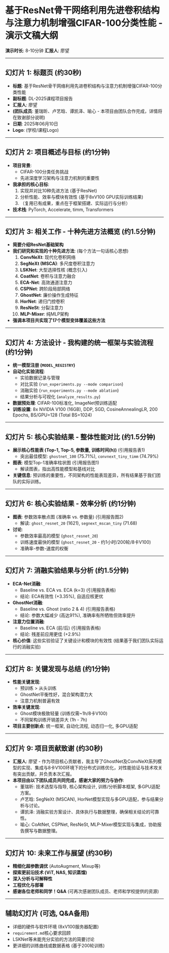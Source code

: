 # 基于ResNet骨干网络利用先进卷积结构与注意力机制增强CIFAR-100分类性能 - 演示文稿大纲

**演示时长**: 8-10分钟
**汇报人**: 廖望

---

## 幻灯片 1: 标题页 (约30秒)

-   **标题**: 基于ResNet骨干网络利用先进卷积结构与注意力机制增强CIFAR-100分类性能
-   **副标题**: DL-2025课程项目报告
-   **汇报人**: 廖望
-   **(团队成员**: 董瑞昕、卢艺晗、谭凯泽、喻心 - 本项目由团队合作完成，详情将在致谢部分说明)
-   **日期**: 2025年06月10日
-   **Logo**: (学校/课程Logo)

---

## 幻灯片 2: 项目概述与目标 (约1分钟)

-   **项目背景**:
    *   CIFAR-100分类任务挑战
    *   先进深度学习架构与注意力机制的重要性
-   **我承担的核心目标**:
    1.  实现并对比10种先进方法 (基于ResNet)
    2.  分析性能、效率与模块有效性 (基于8xV100 GPU实际训练结果)
    3.  （复用已有成果，重点在于框架搭建、实际运行与分析）
-   **技术栈**: PyTorch, Accelerate, timm, Transformers

---

## 幻灯片 3: 相关工作 - 十种先进方法概览 (约1.5分钟)

-   **简要介绍ResNet基础架构**
-   **我们研究和实现的十种先进方法**: (每个方法一句话核心思想)
    1.  **ConvNeXt**: 现代化卷积网络
    2.  **SegNeXt (MSCA)**: 多尺度卷积注意力
    3.  **LSKNet**: 大型选择性核 (概念引入)
    4.  **CoatNet**: 卷积与注意力融合
    5.  **ECA-Net**: 高效通道注意力
    6.  **CSPNet**: 跨阶段局部网络
    7.  **GhostNet**: 廉价操作生成特征
    8.  **HorNet**: 递归门控卷积
    9.  **ResNeSt**: 分裂注意力
    10. **MLP-Mixer**: 纯MLP架构
-   **强调本项目共实现了17个模型变体覆盖这些方法**

---

## 幻灯片 4: 方法设计 - 我构建的统一框架与实验流程 (约1分钟)

-   **统一模型注册 (`MODEL_REGISTRY`)**
-   **自动化实验流程**:
    *   实验数据记录与管理
    *   对比实验 (`run_experiments.py --mode comparison`)
    *   消融实验 (`run_experiments.py --mode ablation`)
    *   结果分析与可视化 (`analyze_results.py`)
-   **数据预处理**: CIFAR-100标准化, ImageNet预训练适配
-   **训练设置**: 8x NVIDIA V100 (16GB), DDP, SGD, CosineAnnealingLR, 200 Epochs, BS/GPU=128 (Total BS=1024)

---

## 幻灯片 5: 核心实验结果 - 整体性能对比 (约1.5分钟)

-   **展示核心性能表 (Top-1, Top-5, 参数量, 训练时间(h))** (引用报告表1)
    *   突出最佳模型: `ghostnet_100` (75.71%), `convnext_tiny_timm` (74.79%)
-   **图表**: 模型Top-1准确率柱状图 (引用报告图1)
    *   解读图表，指出高性能模型和基线对比
-   **关键信息**: 预训练的重要性，不同架构的性能表现差异，所有结果基于我们团队的实际训练。

---

## 幻灯片 6: 核心实验结果 - 效率分析 (约1分钟)

-   **图表**: 参数效率散点图 (准确率 vs. 参数量) (引用报告图2)
    *   解读: `ghost_resnet_20` (1621), `segnext_mscan_tiny` (71.68)
-   **讨论**:
    *   参数效率最高的模型 (`ghost_resnet_20`)
    *   训练速度最快的模型 (`ghost_resnet_20` - 约1小时/200轮/8卡V100)
    *   准确率-参数-速度的权衡

---

## 幻灯片 7: 消融实验结果与分析 (约1.5分钟)

-   **ECA-Net消融**:
    *   Baseline vs. ECA vs. ECA (k=3) (引用报告表格)
    *   结论: ECA有效性 (+3.35%), 自适应核更优
-   **GhostNet消融**:
    *   Baseline vs. Ghost (ratio 2 & 4) (引用报告表格)
    *   结论: 参数大幅减少 (高达91%), 准确率有所牺牲但效率提升
-   **注意力位置消融**:
    *   Baseline vs. ECA (前/后) (引用报告表格)
    *   结论: 残差前应用更佳 (+2.9%)
-   **核心价值**: 这些实验验证了关键设计和模块的有效性 (结果基于我们团队实际运行的消融实验)

---

## 幻灯片 8: 关键发现与总结 (约1分钟)

-   **性能关键发现**:
    *   预训练 > 从头训练
    *   GhostNet平衡性好，混合架构潜力大
    *   注意力机制普遍有效
-   **效率关键发现**:
    *   Ghost模块极致轻量 (训练仅需~1h/8卡V100)
    *   不同架构训练开销差异大 (1h - 7h)
-   **项目主要创新点**: 统一框架, 自动化流程, 动态归一化, 多GPU适配

---

## 幻灯片 9: 项目贡献致谢 (约30秒)

-   **汇报人**: 廖望 - 作为项目核心贡献者，我主导了GhostNet及ConvNeXt系列模型的实现、集成与8卡V100环境下的分布式训练优化，对性能验证与技术攻关有突出贡献，并负责本次汇报。
-   **本项目由以下团队成员共同完成，感谢大家的努力与协作**:
    *   董瑞昕: 技术选型与指导, 核心架构设计, 训练/分析脚本框架, 多GPU适配方案。
    *   卢艺晗: SegNeXt (MSCAN), HorNet模型实现与多GPU适配，参与结果分析与讨论。
    *   谭凯泽: 消融实验方案设计、具体执行与数据整理，确保相关结论的可靠性。
    *   喻心: CoAtNet, CSPNet, ResNeSt, MLP-Mixer模型实现与集成，协助报告撰写与数据整理。

---

## 幻灯片 10: 未来工作与展望 (约30秒)

-   **精细化超参数调优** (AutoAugment, Mixup等)
-   **探索更前沿技术 (ViT, NAS, 知识蒸馏)**
-   **深入分析与可解释性**
-   **工程优化与部署**
-   **感谢各位老师和同学！Q&A** (可再次感谢团队成员、老师和学校提供的资源)

---

## 辅助幻灯片 (可选, Q&A备用)

-   详细的硬件与软件环境 (8xV100服务器配置)
-   `requirement.md`核心要求回顾
-   LSKNet等未能充分实验的方法的简要讨论
-   更详细的训练曲线或数据表格 (基于200轮训练) 